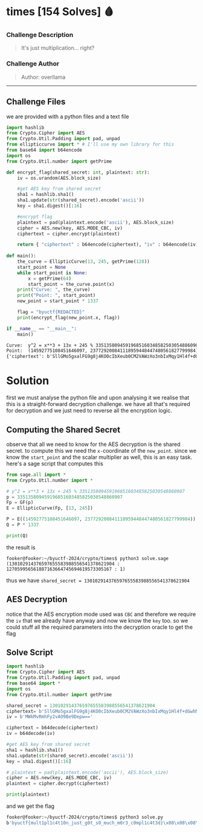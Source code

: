 # times [154 Solves] 🩸
### Challenge Description
> It's just multiplication... right?
### Challenge Author
> Author: overllama
---
## Challenge Files
we are provided with a python files and a text file 
```py filename = mul_safe.py
import hashlib
from Crypto.Cipher import AES 
from Crypto.Util.Padding import pad, unpad
from ellipticcurve import * # I'll use my own library for this
from base64 import b64encode
import os
from Crypto.Util.number import getPrime

def encrypt_flag(shared_secret: int, plaintext: str):
    iv = os.urandom(AES.block_size)

    #get AES key from shared secret
    sha1 = hashlib.sha1()
    sha1.update(str(shared_secret).encode('ascii'))
    key = sha1.digest()[:16]

    #encrypt flag
    plaintext = pad(plaintext.encode('ascii'), AES.block_size)
    cipher = AES.new(key, AES.MODE_CBC, iv)
    ciphertext = cipher.encrypt(plaintext)

    return { "ciphertext" : b64encode(ciphertext), "iv" : b64encode(iv) }
    
def main():
    the_curve = EllipticCurve(13, 245, getPrime(128))
    start_point = None
    while start_point is None:
        x = getPrime(64)
        start_point = the_curve.point(x)
    print("Curve: ", the_curve)
    print("Point: ", start_point)
    new_point = start_point * 1337

    flag = "byuctf{REDACTED}"
    print(encrypt_flag(new_point.x, flag))

if __name__ == "__main__":
    main()
```
```txt filename=times.txt
Curve:  y^2 = x**3 + 13x + 245 % 335135809459196851603485825030548860907
Point:  (14592775108451646097, 237729200841118959448447480561827799984)
{'ciphertext': b'SllGMo5gxalFG9g8j4KO0cIbXeub0CM2VAWzXo3nbIxMqy1Hl4f+dGwhM9sm793NikYA0EjxvFyRMcU2tKj54Q==', 'iv': b'MWkMvRmhFy2vAO9Be9Depw=='}
```
# Solution
first we must analyse the python file and upon analysing it we realise that this is a straight-forward decryption challenge. we have all that's required for decryption and we just need to reverse all the encryption logic.
## Computing the Shared Secret
observe that all we need to know for the AES decryption is the shared secret. to compute this we need the `x-`coordinate of the `new_point`. since we know the `start_point` and the scalar multiplier as well, this is an easy task. here's a sage script that computes this 
```py
from sage.all import *
from Crypto.Util.number import *

# y^2 = x**3 + 13x + 245 % 335135809459196851603485825030548860907
p = 335135809459196851603485825030548860907
Fp = GF(p)
E = EllipticCurve(Fp, [13, 245])

P = E((14592775108451646097, 237729200841118959448447480561827799984))
Q = P * 1337 

print(Q)
```
the result is 
```shell
fooker@fooker:~/byuctf-2024/crypto/times$ python3 solve.sage
(130102914376597655583988556541378621904 : 127059956561887163664745694619573305167 : 1)
```
thus we have `shared_secret = 130102914376597655583988556541378621904`
## AES Decryption
notice that the AES encryption mode used was `CBC` and therefore we require the `iv` that we already have anyway and now we know the `key` too. so we could stuff all the required parameters into the decryption oracle to get the flag 
## Solve Script
```py
import hashlib
from Crypto.Cipher import AES 
from Crypto.Util.Padding import pad, unpad
from base64 import *
import os
from Crypto.Util.number import getPrime

shared_secret = 130102914376597655583988556541378621904 
ciphertext= b'SllGMo5gxalFG9g8j4KO0cIbXeub0CM2VAWzXo3nbIxMqy1Hl4f+dGwhM9sm793NikYA0EjxvFyRMcU2tKj54Q=='
iv = b'MWkMvRmhFy2vAO9Be9Depw=='

ciphertext = b64decode(ciphertext)
iv = b64decode(iv)

#get AES key from shared secret
sha1 = hashlib.sha1()
sha1.update(str(shared_secret).encode('ascii'))
key = sha1.digest()[:16]

# plaintext = pad(plaintext.encode('ascii'), AES.block_size)
cipher = AES.new(key, AES.MODE_CBC, iv)
plaintext = cipher.decrypt(ciphertext)

print(plaintext)
```
and we get the flag
```bash
fooker@fooker:~/byuctf-2024/crypto/times$ python3 solve.py
b'byuctf{mult1pl1c4t10n_just_g0t_s0_much_m0r3_c0mpl1c4t3d}\x08\x08\x08\x08\x08\x08\x08\x08'
```